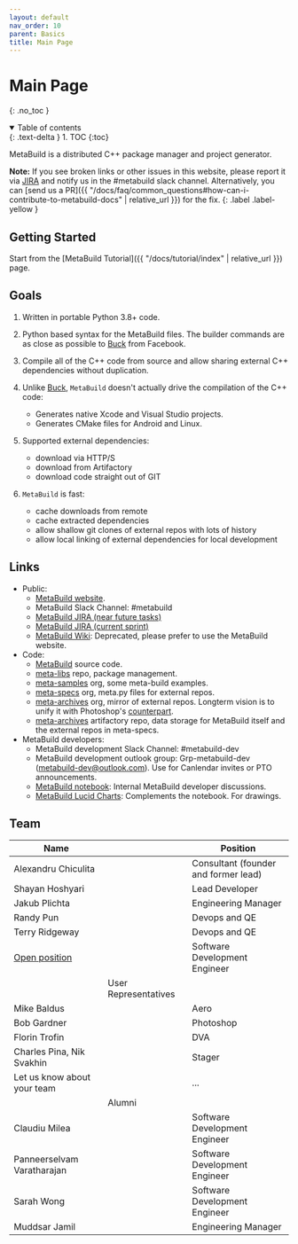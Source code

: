 ```yaml
---
layout: default
nav_order: 10
parent: Basics
title: Main Page
---
```


# Main Page
{: .no_toc }


<details open markdown="block">
  <summary>
    Table of contents
  </summary>
  {: .text-delta }
1. TOC
{:toc}
</details>




MetaBuild is a distributed C++ package manager and project generator.

**Note:** If you see broken links or other issues in this website, please report it via [JIRA](https://jira.corp.adobe.com/projects/METAB/issues) and notify us in the #metabuild slack channel. Alternatively, you can [send us a PR]({{ "/docs/faq/common_questions#how-can-i-contribute-to-metabuild-docs" | relative_url }}) for the fix.
{: .label .label-yellow }


## Getting Started

Start from the [MetaBuild Tutorial]({{ "/docs/tutorial/index" | relative_url }}) page.

## Goals

1.  Written in portable Python 3.8+ code.

2.  Python based syntax for the MetaBuild files. The builder commands are as close as possible to [Buck](http://buck.build/) from Facebook.

3.  Compile all of the C++ code from source and allow sharing external C++ dependencies without duplication.

4.  Unlike [Buck](http://buck.build/), `MetaBuild` doesn't actually drive the compilation of the C++ code:
    - Generates native Xcode and Visual Studio projects.
    - Generates CMake files for Android and Linux.

5.  Supported external dependencies:
    - download via HTTP/S
    - download from Artifactory
    - download code straight out of GIT

6.  `MetaBuild` is fast:
    - cache downloads from remote
    - cache extracted dependencies
    - allow shallow git clones of external repos with lots of history
    - allow local linking of external dependencies for local development


## Links

- Public:
    - [MetaBuild website](https://git.corp.adobe.com/pages/meta-build/).
    - MetaBuild Slack Channel: #metabuild
    - [MetaBuild JIRA (near future tasks)](https://jira.corp.adobe.com/browse/METAB-722)
    - [MetaBuild JIRA (current sprint)](https://jira.corp.adobe.com/secure/RapidBoard.jspa?projectKey=METAB&rapidView=30422)
    - [MetaBuild Wiki](https://wiki.corp.adobe.com/display/metab/Welcome+to+MetaBuild): Deprecated, please prefer to use the MetaBuild website.
- Code:
    - [MetaBuild](https://git.corp.adobe.com/meta-build/meta-build) source code.
    - [meta-libs](https://git.corp.adobe.com/meta-build/meta-libs/tree/main/libs) repo, package management.
    - [meta-samples](https://git.corp.adobe.com/meta-samples) org, some meta-build examples.
    - [meta-specs](https://git.corp.adobe.com/meta-specs) org, meta.py files for external repos.
    - [meta-archives](https://git.corp.adobe.com/meta-archives) org, mirror of external repos. Longterm vision is to unify it with Photoshop's [counterpart](https://git.corp.adobe.com/thirdparty/).
    - [meta-archives](https://artifactory.corp.adobe.com/artifactory/generic-metabuild-release/) artifactory repo, data storage for MetaBuild itself and the external repos in meta-specs.
- MetaBuild developers:
    - MetaBuild development Slack Channel: #metabuild-dev
    - MetaBuild development outlook group: Grp-metabuild-dev (metabuild-dev@outlook.com). Use for Canlendar invites or PTO announcements.
    - [MetaBuild notebook](https://adobe-my.sharepoint.com/personal/hoshyari_adobe_com/_layouts/15/Doc.aspx?sourcedoc={be8dd1f3-2af1-4f0e-8241-c2fe89104a0c}&action=edit&wd=target%28Links.one%7Ca75daa6b-5832-4315-8466-99aad7aa27ac%2FReadme%7Cb6e920ed-71ee-417f-bf8e-0aac09f1099f%2F%29&wdorigin=703): Internal MetaBuild developer discussions.
    - [MetaBuild Lucid Charts](https://lucid.app/folder/invitations/accept/inv_3d923a0b-da62-4ea4-b1ab-28771e5c2783): Complements the notebook. For drawings.



## Team


| Name || Position |
| -------- |----------| ---------- |
| Alexandru Chiculita || Consultant (founder and former lead) |
| Shayan Hoshyari || Lead Developer |
| Jakub Plichta || Engineering Manager |
| Randy Pun || Devops and QE |
| Terry Ridgeway || Devops and QE |
| [Open position](https://wd5.myworkday.com/adobe/d/inst/15$158872/9925$130222.htmld) || Software Development Engineer |
|| User Representatives ||
| Mike Baldus || Aero |
| Bob Gardner || Photoshop |
| Florin Trofin || DVA |
| Charles Pina, Nik Svakhin || Stager |
| Let us know about your team || ... |
|| Alumni ||
| Claudiu Milea || Software Development Engineer |
| Panneerselvam Varatharajan || Software Development Engineer |
| Sarah Wong || Software Development Engineer |
| Muddsar Jamil || Engineering Manager |
